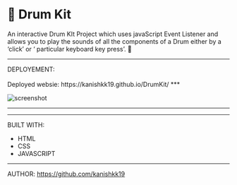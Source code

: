 # 🥁 Drum Kit



An interactive Drum KIt Project which uses javaScript Event Listener and allows you to play the sounds of all the components of a Drum either by a ‘click’ or ‘ particular keyboard key press’. 🎵



<hr>
DEPLOYEMENT:
<br>
<br>
Deployed websie: https://kanishkk19.github.io/DrumKit/ 
***

![screenshot](https://user-images.githubusercontent.com/90362538/187633602-dd26f3b8-1326-4008-87a9-5601030fc4b0.png)


<hr>


<hr>

BUILT WITH: 
<br>
* HTML
* CSS
* JAVASCRIPT
<hr>

AUTHOR:
https://github.com/kanishkk19


